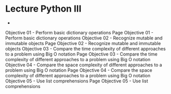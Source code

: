 # Lecture Python III
- 
Objective 01 - Perform basic dictionary operations
Page
Objective 01 - Perform basic dictionary operations
Objective 02 - Recognize mutable and immutable objects
Page
Objective 02 - Recognize mutable and immutable objects
Objective 03 - Compare the time complexity of different approaches to a problem using Big O notation
Page
Objective 03 - Compare the time complexity of different approaches to a problem using Big O notation
Objective 04 - Compare the space complexity of different approaches to a problem using Big O notation
Page
Objective 04 - Compare the space complexity of different approaches to a problem using Big O notation
Objective 05 - Use list comprehensions
Page
Objective 05 - Use list comprehensions